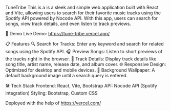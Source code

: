 TuneTribe
This is a is a sleek and simple web application built with React and Vite, allowing users to search for their favorite music tracks using the Spotify API powered by Nocode API.
With this app, users can search for songs, view track details, and even listen to track previews.

🚀 Demo
Live Demo: https://tune-tribe.vercel.app/

📋 Features
🔍 Search for Tracks: Enter any keyword and search for related songs using the Spotify API.
🎧 Preview Songs: Listen to short previews of the tracks right in the browser.
📜 Track Details: Display track details like song title, artist name, release date, and album cover.
🌐 Responsive Design: Optimized for desktop and mobile devices.
🎨 Background Wallpaper: A default background image until a search query is entered.


🛠️ Tech Stack
Frontend: React, Vite, Bootstrap
API: Nocode API (Spotify integration)
Styling: Bootstrap, Custom CSS

Deployed with the help of https://vercel.com/

